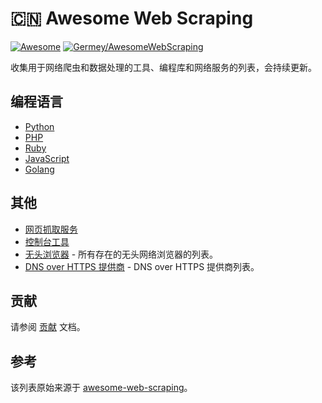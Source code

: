 # 🇨🇳 Awesome Web Scraping

[![Awesome](https://awesome.re/badge-flat2.svg)](https://awesome.re) [![Germey/AwesomeWebScraping](https://wangchujiang.com/sb/lang/chinese.svg)](https://github.com/Germey/AwesomeWebScraping)

收集用于网络爬虫和数据处理的工具、编程库和网络服务的列表，会持续更新。

## 编程语言

- [Python](http://github.com/lorien/web-scraping/blob/master/python.md)
- [PHP](http://github.com/lorien/web-scraping/blob/master/php.md)
- [Ruby](http://github.com/lorien/web-scraping/blob/master/ruby.md)
- [JavaScript](http://github.com/lorien/web-scraping/blob/master/javascript.md)
- [Golang](http://github.com/lorien/web-scraping/blob/master/golang.md)

## 其他

- [网页抓取服务](http://github.com/lorien/web-scraping/blob/master/web_services.md)
- [控制台工具](http://github.com/lorien/web-scraping/blob/master/console_tools.md)
- [无头浏览器](https://github.com/dhamaniasad/HeadlessBrowsers) - 所有存在的无头网络浏览器的列表。
- [DNS over HTTPS 提供商](https://github.com/curl/curl/wiki/DNS-over-HTTPS) - DNS over HTTPS 提供商列表。

## 贡献

请参阅 [贡献](https://github.com/lorien/web-scraping/blob/master/CONTRIBUTING.md) 文档。

## 参考

该列表原始来源于 [awesome-web-scraping](https://github.com/lorien/awesome-web-scraping)。

